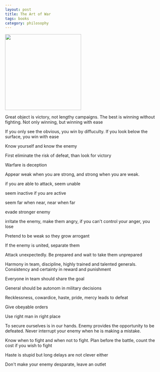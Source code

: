 ```yaml
---
layout: post
title: The Art of War 
tags: books
category: philosophy  
---
```


<img height="250"  src="https://i.gr-assets.com/images/S/compressed.photo.goodreads.com/books/1453417993l/10534._SY475_.jpg" /> 


Great object is victory, not lengthy campaigns. The best is winning without fighting. Not only winning, but winning with ease 

If you only see the obvious, you win by diffuculty. If you look below the surface, you win with ease 

Know yourself and know the enemy 

First eliminate the risk of defeat, than look for victory 

Warfare is deception 

Appear weak when you are strong, and strong when you are weak.

if you are able to attack, seem unable 

seem inactive if you are active 

seem far when near, near when far 

evade stronger enemy

irritate the enemy, make them angry, if you can't control your anger, you lose 

Pretend to be weak so they grow arrogant 

If the enemy is united, separate them 

Attack unexpectedly. Be prepared and wait to take them unprepared

Harmony in team, discipline, highly trained and talented generals. Consistency and certainty in reward and punishment 

Everyone in team should share the goal 

General should be autonom in military decisions

Recklessness, cowardice, haste, pride, mercy leads to defeat 

Give obeyable orders

Use right man in right place 

To secure ourselves is in our hands. Enemy provides the opportunity to be defeated. Never interrupt your enemy when he is making a mistake.

Know when to fight and when not to fight. Plan before the battle, count the cost if you wish to fight 

Haste is stupid but long delays are not clever either

Don't make your enemy desparate, leave an outlet 